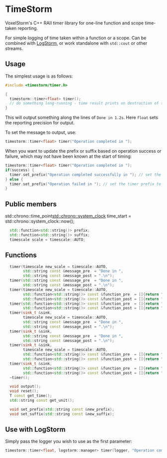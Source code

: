 # TimeStorm

VoxelStorm's C++ RAII timer library for one-line function and scope time-taken reporting.

For simple logging of time taken within a function or a scope.  Can be combined with [LogStorm](https://github.com/VoxelStorm-Ltd/logstorm), or work standalone with `std::cout` or other streams.

## Usage

The simplest usage is as follows:
```cpp
#include <timestorm/timer.h>

{
  timestorm::timer<float> timer();
  // do something long-running - time result prints on destruction of timer.
}
```

This will output something along the lines of `Done in 1.2s`.  Here `float` sets the reporting precision for output.

To set the message to output, use:
```cpp
timestorm::timer<float> timer("Operation completed in ");
```

When you want to update the prefix or suffix based on operation success or failure, which may not have been known at the start of timing:
```cpp
timestorm::timer<float> timer("Operation completed in ");
if(success) {
  timer.set_prefix("Operation completed successfully in "); // set the timer prefix to describe success
} else {
  timer.set_prefix("Operation failed in "); // set the timer prefix to describe failure
}
```

## Public members
  std::chrono::time_point<std::chrono::system_clock> time_start = std::chrono::system_clock::now();

```cpp
  std::function<std::string()> prefix;                                          // what to run to generate output when finished before the time value
  std::function<std::string()> suffix;                                          // what to run to generate output when finished after the time value
  timescale scale = timescale::AUTO;                                            // on what timescale to report the results
```

## Functions
```cpp
  timer(timescale new_scale = timescale::AUTO,
        std::string const &message_pre  = "Done in ",
        std::string const &message_post = ".\n");
  timer(std::string const &message_pre  = "Done in ",
        std::string const &message_post = ".\n");
  timer(timescale new_scale = timescale::AUTO,
        std::function<std::string()> const &function_pre  = []{return "Done in ";},
        std::function<std::string()> const &function_post = []{return ".\n";});
  timer(std::function<std::string()> const &function_pre  = []{return "Done in ";},
        std::function<std::string()> const &function_post = []{return ".\n";});
  timer(sink_t &sink,
        timescale new_scale = timescale::AUTO,
        std::string const &message_pre  = "Done in ",
        std::string const &message_post = ".\n");
  timer(sink_t &sink,
        std::string const &message_pre  = "Done in ",
        std::string const &message_post = ".\n");
  timer(sink_t &sink,
        timescale new_scale = timescale::AUTO,
        std::function<std::string()> const &function_pre  = []{return "Done in ";},
        std::function<std::string()> const &function_post = []{return ".\n";});
  timer(sink_t &sink,
        std::function<std::string()> const &function_pre  = []{return "Done in ";},
        std::function<std::string()> const &function_post = []{return ".\n";});
  ~timer();

  void output();
  void reset();
  T const get_time();
  std::string const get_unit();

  void set_prefix(std::string const &new_prefix);
  void set_suffix(std::string const &new_suffix);
```

## Use with LogStorm

Simply pass the logger you wish to use as the first parameter:

```cpp
timestorm::timer<float, logstorm::manager> timer(logger, "Operation completed in ", ".");
```
